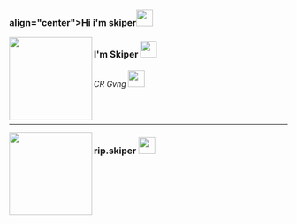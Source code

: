 <h3>align="center">Hi i'm skiper<img src="https://cdn.discordapp.com/emojis/1081702984234324008.gif?v=1" width="30"></h3>
<img src="https://cdn.discordapp.com/attachments/1182478334949601411/1193011168806191165/1685b9519273959cb9767f7dacc6978b.jpg?ex=65ab293b&is=6598b43b&hm=7a80c2820857ec6422cc27c02ce62941178d54b371e4953d4eef62e2352b9477&" align="left" width="150" height="150">
<h3>I'm Skiper <img src="https://cdn.discordapp.com/emojis/1186668160590565456.gif?v=1" width="30"></h3>
<h6>CR Gvng <img src="https://cdn.discordapp.com/emojis/894771957977985024.gif?v=1" width="30"></h6>
<br>
<hr>

<img
src="https://cdn.discordapp.com/avatars/917139371373764641/a_4e2a26593607e93ae51e0f4ecfbbabac.gif?size=2048" align="left" width="150" height="150">
<h3>rip.skiper <img
src="https://cdn.discordapp.com/emojis/873700719570604032.gif?v=1" width="30"></h6>
